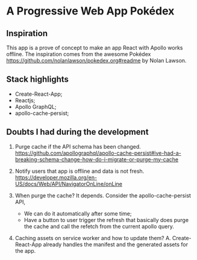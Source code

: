 # A Progressive Web App Pokédex

## Inspiration

This app is a prove of concept to make an app React with Apollo works offline.
The inspiration comes from the awesome Pokédex https://github.com/nolanlawson/pokedex.org#readme by Nolan Lawson.

## Stack highlights

- Create-React-App;
- Reactjs;
- Apollo GraphQL;
- apollo-cache-persist;

## Doubts I had during the development

1. Purge cache if the API schema has been changed.
   https://github.com/apollographql/apollo-cache-persist#ive-had-a-breaking-schema-change-how-do-i-migrate-or-purge-my-cache

2. Notify users that app is offline and data is not fresh.
   https://developer.mozilla.org/en-US/docs/Web/API/NavigatorOnLine/onLine

3. When purge the cache?
   It depends. Consider the apollo-cache-persist API,

   - We can do it automatically after some time;
   - Have a button to user trigger the refresh that basically does purge the cache and call the refetch from the current apollo query.

4. Caching assets on service worker and how to update them?
   A. Create-React-App already handles the manifest and the generated assets for the app.
